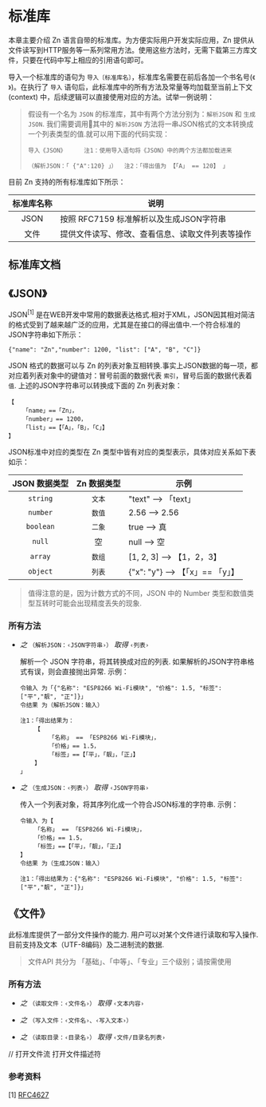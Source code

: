 # 标准库

本章主要介绍 Zn 语言自带的标准库。为方便实际用户开发实际应用，Zn 提供从文件读写到HTTP服务等一系列常用方法。使用这些方法时，无需下载第三方库文件，只要在代码中写上相应的引用语句即可。

导入一个标准库的语句为 `导入〔标准库名〕`，标准库名需要在前后各加一个书名号(`《 》`)。在执行了 `导入` 语句后，此标准库中的所有方法及常量等均加载至当前上下文 (context) 中，后续逻辑可以直接使用对应的方法。试举一例说明：

> 假设有一个名为 `JSON` 的标准库，其中有两个方法分别为：`解析JSON` 和 `生成JSON`. 我们需要调用其中的 `解析JSON` 方法将一串JSON格式的文本转换成一个列表类型的值.就可以用下面的代码实现：
> ```zn
> 导入《JSON》     注1：使用导入语句将《JSON》中的两个方法都加载进来
> 
> （解析JSON：「 {"A":120} 」）  注2：「得出值为 【「A」 == 120】 」
> ```
>

目前 Zn 支持的所有标准库如下所示：

| 标准库名称 |   说明   |
|:----------:|-------------|
| JSON | 按照 RFC7159 标准解析以及生成JSON字符串 |
| 文件 | 提供文件读写、修改、查看信息、读取文件列表等操作 |

## 标准库文档

## 《JSON》

JSON<sup>[1]</sup> 是在WEB开发中常用的数据表达格式.相对于XML，JSON因其相对简洁的格式受到了越来越广泛的应用，尤其是在接口的得出值中.一个符合标准的JSON字符串如下所示：

```
{"name": "Zn","number": 1200, "list": ["A", "B", "C"]}
```

JSON 格式的数据可以与 Zn 的列表对象互相转换.事实上JSON数据的每一项，都对应着列表对象中的键值对：冒号前面的数据代表 `索引`，冒号后面的数据代表着 `值`. 上述的JSON字符串可以转换成下面的 Zn 列表对象：

```zn
【
    「name」==「Zn」，
    「number」== 1200，
    「list」==【「A」，「B」，「C」】
】
```
JSON标准中对应的类型在 Zn 类型中皆有对应的类型表示，具体对应关系如下表如示：

| JSON 数据类型 | Zn 数据类型 | 示例 |
|:------------:|:----------:|----------|
| `string` | `文本`| "text" --> 「text」|
| `number`| `数值` | 2.56  --> 2.56 |
| `boolean` | `二象` | true --> 真 |
| `null` | 空 | null --> 空 |
| `array`| `数组` | [1, 2, 3] --> 【1，2，3】|
| `object` | `列表` | {"x": "y"}  --> 【「x」== 「y」】 |

> 值得注意的是，因为计数方式的不同，JSON 中的 Number 类型和数值类型互转时可能会出现精度丢失的现象.

### 所有方法

- _之_ `（解析JSON：‹JSON字符串›）` _取得_ `‹列表›`

    解析一个 JSON 字符串，将其转换成对应的列表. 如果解析的JSON字符串格式有误，则会直接抛出异常. 示例：

    ```zn
    令输入 为「{"名称": "ESP8266 Wi-Fi模块", "价格": 1.5, "标签": ["平","靓", "正"]}」
    令结果 为（解析JSON：输入）

    注1：「得出结果为：
        【
            「名称」 == 「ESP8266 Wi-Fi模块」，
            「价格」== 1.5，
            「标签」==【「平」，「靓」，「正」】
        】
    」
    ```

- _之_ `（生成JSON：‹列表›）` _取得_ `‹JSON字符串›`

    传入一个列表对象，将其序列化成一个符合JSON标准的字符串. 示例：

    ```zn
    令输入 为【
        「名称」 == 「ESP8266 Wi-Fi模块」，
        「价格」== 1.5，
        「标签」==【「平」，「靓」，「正」】
    】
    令结果 为（生成JSON：输入）

    注1：「得出结果为：{"名称": "ESP8266 Wi-Fi模块", "价格": 1.5, "标签": ["平","靓", "正"]}」
    ```

## 《文件》

此标准库提供了一部分文件操作的能力. 用户可以对某个文件进行读取和写入操作. 目前支持及文本（UTF-8编码）及二进制流的数据.

> 文件API 共分为 「基础」、「中等」、「专业」三个级别；请按需使用

### 所有方法

- _之_ `（读取文件：‹文件名›）` _取得_ `‹文本内容›`

- _之_ `（写入文件：‹文件名›、‹写入文本›）`

- _之_ `（读取目录：‹目录名›）` _取得_ `‹文件/目录名列表›`

// 打开文件流  打开文件描述符

### 参考资料

[1] [RFC4627](https://datatracker.ietf.org/doc/html/rfc4627)